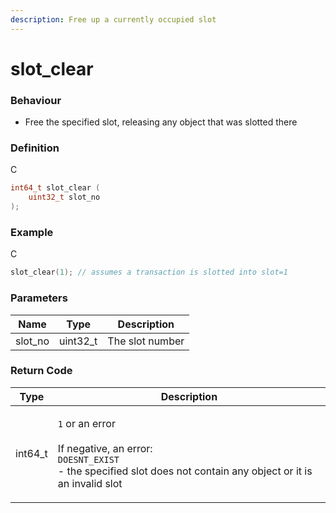 ```yaml
---
description: Free up a currently occupied slot
---
```


# slot\_clear

### Behaviour

* Free the specified slot, releasing any object that was slotted there

### Definition

C

```c
int64_t slot_clear (
    uint32_t slot_no
);
```

### Example

C

```c
slot_clear(1); // assumes a transaction is slotted into slot=1
```

### Parameters

| Name     | Type      | Description     |
| -------- | --------- | --------------- |
| slot\_no | uint32\_t | The slot number |

### Return Code

| Type     | Description                                                                                                                                                               |
| -------- | ------------------------------------------------------------------------------------------------------------------------------------------------------------------------- |
| int64\_t | <p><code>1</code> or an error<br><br>If negative, an error:<br><code>DOESNT_EXIST</code><br>- the specified slot does not contain any object or it is an invalid slot</p> |

